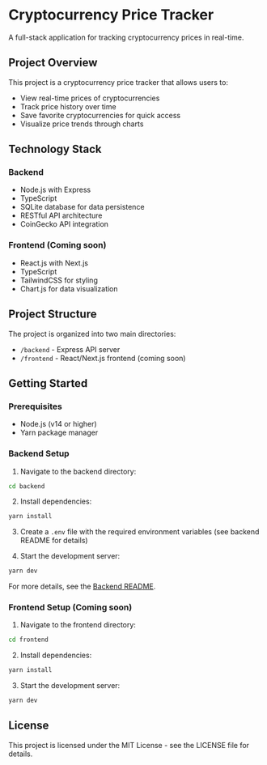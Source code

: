# Cryptocurrency Price Tracker

A full-stack application for tracking cryptocurrency prices in real-time.

## Project Overview

This project is a cryptocurrency price tracker that allows users to:

- View real-time prices of cryptocurrencies
- Track price history over time
- Save favorite cryptocurrencies for quick access
- Visualize price trends through charts

## Technology Stack

### Backend

- Node.js with Express
- TypeScript
- SQLite database for data persistence
- RESTful API architecture
- CoinGecko API integration

### Frontend (Coming soon)

- React.js with Next.js
- TypeScript
- TailwindCSS for styling
- Chart.js for data visualization

## Project Structure

The project is organized into two main directories:

- `/backend` - Express API server
- `/frontend` - React/Next.js frontend (coming soon)

## Getting Started

### Prerequisites

- Node.js (v14 or higher)
- Yarn package manager

### Backend Setup

1. Navigate to the backend directory:

```bash
cd backend
```

2. Install dependencies:

```bash
yarn install
```

3. Create a `.env` file with the required environment variables (see backend README for details)

4. Start the development server:

```bash
yarn dev
```

For more details, see the [Backend README](./backend/README.md).

### Frontend Setup (Coming soon)

1. Navigate to the frontend directory:

```bash
cd frontend
```

2. Install dependencies:

```bash
yarn install
```

3. Start the development server:

```bash
yarn dev
```

## License

This project is licensed under the MIT License - see the LICENSE file for details.
